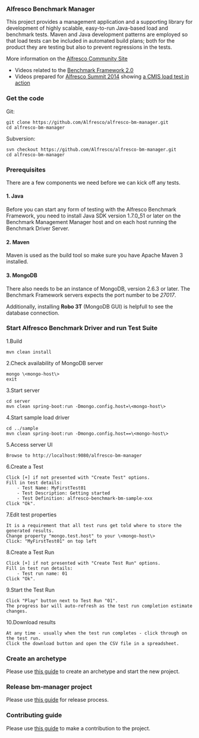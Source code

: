 ### Alfresco Benchmark Manager

This project provides a management application and a supporting library for development of highly scalable, easy-to-run Java-based load and benchmark tests.  Maven and Java development patterns are employed so that load tests can be included in automated build plans; both for the product they are testing but also to prevent regressions in the tests.

More information on the <a href="https://community.alfresco.com/docs/DOC-6235">Alfresco Community Site</a>
* Videos related to the <a href="https://www.youtube.com/watch?v=CXFH_1lFvsk&list=PLktNOqTikHe_Uy6UNIic0U_ga44XK0voi">Benchmark Framework 2.0</a>
* Videos prepared for <a href="http://summit.alfresco.com">Alfresco Summit 2014</a> showing <a href="https://www.youtube.com/watch?v=_8w5TxjBgh4&list=PLktNOqTikHe8wXFvWnV8s7TbTlV4K2flf">a CMIS load test in action</a>

### Get the code

Git:

    git clone https://github.com/Alfresco/alfresco-bm-manager.git
    cd alfresco-bm-manager

Subversion:

    svn checkout https://github.com/Alfresco/alfresco-bm-manager.git
    cd alfresco-bm-manager
    
### Prerequisites
There are a few components we need before we can kick off any tests.

#### 1. Java
Before you can start any form of testing with the Alfresco Benchmark Framework, you need to install Java SDK version 1.7.0_51 or later on the Benchmark Management Manager host and on each host running the Benchmark Driver Server.

#### 2. Maven
Maven is used as the build tool so make sure you have Apache Maven 3 installed. 

#### 3. MongoDB
There also needs to be an instance of MongoDB, version 2.6.3 or later. The Benchmark Framework servers expects the port number to be *27017*.

Additionally, installing **Robo 3T** (MongoDB GUI) is helpfull to see the database connection.

### Start Alfresco Benchmark Driver and run Test Suite

1.Build

    mvn clean install

2.Check availability of MongoDB server

    mongo \<mongo-host\>    
    exit

3.Start server

    cd server   
    mvn clean spring-boot:run -Dmongo.config.host=\<mongo-host\>

4.Start sample load driver

    cd ../sample    
    mvn clean spring-boot:run -Dmongo.config.host==\<mongo-host\> 

5.Access server UI

    Browse to http://localhost:9080/alfresco-bm-manager

6.Create a Test

    Click [+] if not presented with "Create Test" options.  
    Fill in test details:   
        - Test Name: MyFirstTest01  
        - Test Description: Getting started 
        - Test Definition: alfresco-benchmark-bm-sample-xxx     
    Click "Ok".
 
7.Edit test properties

    It is a requirement that all test runs get told where to store the generated results.   
    Change property "mongo.test.host" to your \<mongo-host\>  
    Click: "MyFirstTest01" on top left

8.Create a Test Run

    Click [+] if not presented with "Create Test Run" options.  
    Fill in test run details:   
        - Test run name: 01     
    Click "Ok".

9.Start the Test Run

    Click "Play" button next to Test Run "01".  
    The progress bar will auto-refresh as the test run completion estimate changes.

10.Download results

    At any time - usually when the test run completes - click through on the test run.  
    Click the download button and open the CSV file in a spreadsheet.
    
### Create an archetype
Please use [this guide](sample/building-the-archetype.md) to create an archetype and start the new project.

### Release bm-manager project
Please use [this guide](docs/ReleaseProcess.md) for release process.

### Contributing guide
Please use [this guide](CONTRIBUTING.md) to make a contribution to the project.
